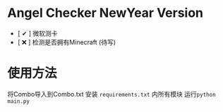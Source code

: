 # Angel Checker NewYear Version

* [ ✔ ] 微软测卡
* [ ❌ ] 检测是否拥有Minecraft (待写)

# 使用方法

将Combo导入到Combo.txt
安装 `requirements.txt` 内所有模块
运行`python main.py`
